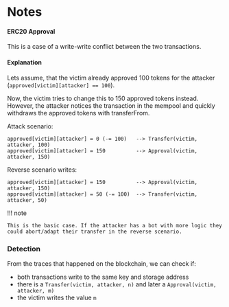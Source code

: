 # Notes

#### ERC20 Approval



This is a case of a write-write conflict between the two transactions.

#### Explanation

Lets assume, that the victim already approved 100 tokens for the attacker (`approved[victim][attacker] == 100`).

Now, the victim tries to change this to 150 approved tokens instead. However, the attacker notices the transaction in the mempool and quickly withdraws the approved tokens with transferFrom.

Attack scenario:
```
approved[victim][attacker] = 0 (-= 100)   --> Transfer(victim, attacker, 100)
approved[victim][attacker] = 150          --> Approval(victim, attacker, 150)
```

Reverse scenario writes:
```
approved[victim][attacker] = 150          --> Approval(victim, attacker, 150)
approved[victim][attacker] = 50 (-= 100)  --> Transfer(victim, attacker, 50)
```

!!! note

    This is the basic case. If the attacker has a bot with more logic they could abort/adapt their transfer in the reverse scenario.

### Detection

From the traces that happened on the blockchain, we can check if:

- both transactions write to the same key and storage address
- there is a `Transfer(victim, attacker, n)` and later a `Approval(victim, attacker, m)`
- the victim writes the value `m`